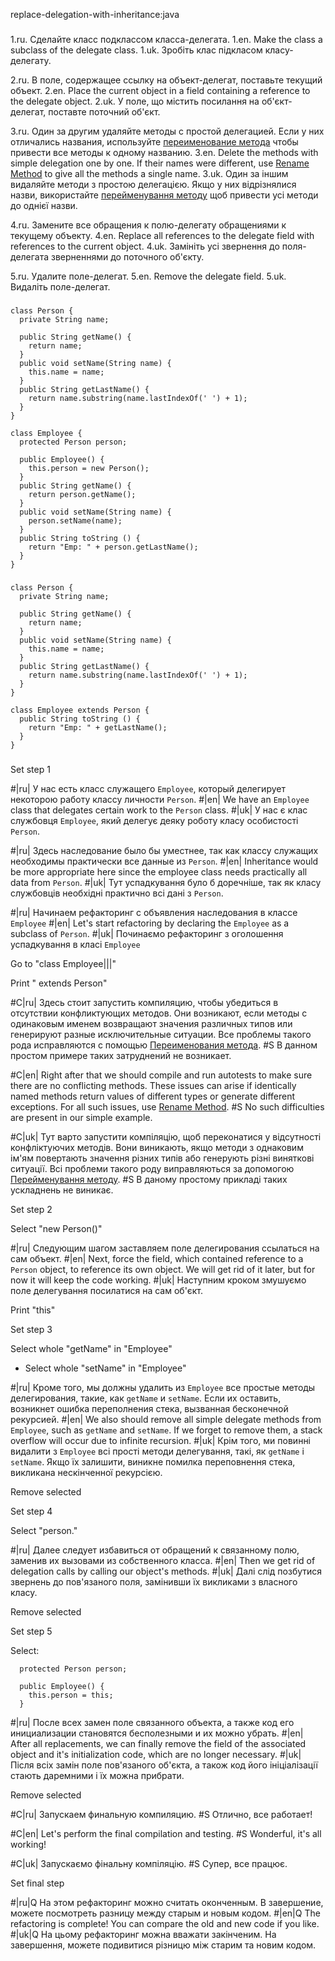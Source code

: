 replace-delegation-with-inheritance:java

###

1.ru. Сделайте класс подклассом класса-делегата.
1.en. Make the class a subclass of the delegate class.
1.uk. Зробіть клас підкласом класу-делегату.

2.ru. В поле, содержащее ссылку на объект-делегат, поставьте текущий объект.
2.en. Place the current object in a field containing a reference to the delegate object.
2.uk. У поле, що містить посилання на об'єкт-делегат, поставте поточний об'єкт.

3.ru. Один за другим удаляйте методы с простой делегацией. Если у них отличались названия, используйте <a href="/rename-method">переименование метода</a> чтобы привести все методы к одному названию.
3.en. Delete the methods with simple delegation one by one. If their names were different, use <a href="/rename-method">Rename Method</a> to give all the methods a single name.
3.uk. Один за іншим видаляйте методи з простою делегацією. Якщо у них відрізнялися назви, використайте <a href="/rename-method">перейменування методу</a> щоб привести усі методи до однієї назви.

4.ru. Замените все обращения к полю-делегату обращениями к текущему объекту.
4.en. Replace all references to the delegate field with references to the current object.
4.uk. Замініть усі звернення до поля-делегата зверненнями до поточного об'єкту.

5.ru. Удалите поле-делегат.
5.en. Remove the delegate field.
5.uk. Видаліть поле-делегат.



###

```
class Person {
  private String name;

  public String getName() {
    return name;
  }
  public void setName(String name) {
    this.name = name;
  }
  public String getLastName() {
    return name.substring(name.lastIndexOf(' ') + 1);
  }
}

class Employee {
  protected Person person;

  public Employee() {
    this.person = new Person();
  }
  public String getName() {
    return person.getName();
  }
  public void setName(String name) {
    person.setName(name);
  }
  public String toString () {
    return "Emp: " + person.getLastName();
  }
}
```

###

```
class Person {
  private String name;

  public String getName() {
    return name;
  }
  public void setName(String name) {
    this.name = name;
  }
  public String getLastName() {
    return name.substring(name.lastIndexOf(' ') + 1);
  }
}

class Employee extends Person {
  public String toString () {
    return "Emp: " + getLastName();
  }
}
```

###

Set step 1

#|ru| У нас есть класс служащего <code>Employee</code>, который делегирует некоторою работу классу личности <code>Person</code>.
#|en| We have an <code>Employee</code> class that delegates certain work to the <code>Person</code> class.
#|uk| У нас є клас службовця <code>Employee</code>, який делегує деяку роботу класу особистості <code>Person</code>.

#|ru| Здесь наследование было бы уместнее, так как классу служащих необходимы практически все данные из <code>Person</code>.
#|en| Inheritance would be more appropriate here since the employee class needs practically all data from <code>Person</code>.
#|uk| Тут успадкування було б доречніше, так як класу службовців необхідні практично всі дані з <code>Person</code>.

#|ru| Начинаем рефакторинг с объявления наследования в классе <code>Employee</code>
#|en| Let's start refactoring by declaring the <code>Employee</code> as a subclass of <code>Person</code>.
#|uk| Починаємо рефакторинг з оголошення успадкування в класі <code>Employee</code>

Go to "class Employee|||"

Print " extends Person"

#C|ru| Здесь стоит запустить компиляцию, чтобы убедиться в отсутствии конфликтующих методов. Они возникают, если методы с одинаковым именем возвращают значения различных типов или генерируют разные исключительные ситуации. Все проблемы такого рода исправляются с помощью <a href="/rename-method">Переименования метода</a>.
#S В данном простом примере таких затруднений не возникает.

#C|en| Right after that we should compile and run autotests to make sure there are no conflicting methods. These issues can arise if identically named methods return values of different types or generate different exceptions. For all such issues, use  <a href="/rename-method">Rename Method</a>.
#S No such difficulties are present in our simple example.

#C|uk| Тут варто запустити компіляцію, щоб переконатися у відсутності конфліктуючих методів. Вони виникають, якщо методи з однаковим ім'ям повертають значення різних типів або генерують різні виняткові ситуації. Всі проблеми такого роду виправляються за допомогою <a href="/rename-method">Перейменування методу</a>.
#S В даному простому прикладі таких ускладнень не виникає.

Set step 2

Select "new Person()"

#|ru| Следующим шагом заставляем поле делегирования ссылаться на сам объект.
#|en| Next, force the field, which contained reference to a <code>Person</code> object, to reference its own object. We will get rid of it later, but for now it will keep the code working.
#|uk| Наступним кроком змушуємо поле делегування посилатися на сам об'єкт.

Print "this"

Set step 3

Select whole "getName" in "Employee"
+ Select whole "setName" in "Employee"

#|ru| Кроме того, мы должны удалить из <code>Employee</code> все простые методы делегирования, такие, как <code>getName</code> и <code>setName</code>. Если их оставить, возникнет ошибка переполнения стека, вызванная бесконечной рекурсией.
#|en| We also should remove all simple delegate methods from <code>Employee</code>, such as <code>getName</code> and <code>setName</code>. If we forget to remove them, a stack overflow will occur due to infinite recursion.
#|uk| Крім того, ми повинні видалити з <code>Employee</code> всі прості методи делегування, такі, як <code>getName</code> і <code>setName</code>. Якщо їх залишити, виникне помилка переповнення стека, викликана нескінченної рекурсією.

Remove selected

Set step 4

Select "person."

#|ru| Далее следует избавиться от обращений к связанному полю, заменив их вызовами из собственного класса.
#|en| Then we get rid of delegation calls by calling our object's methods.
#|uk| Далі слід позбутися звернень до пов'язаного поля, замінивши їх викликами з власного класу.

Remove selected

Set step 5

Select:
```
  protected Person person;

  public Employee() {
    this.person = this;
  }

```

#|ru| После всех замен поле связанного объекта, а также код его инициализации становятся бесполезными и их можно убрать.
#|en| After all replacements, we can finally remove the field of the associated object and it's initialization code, which are no longer necessary.
#|uk| Після всіх замін поле пов'язаного об'єкта, а також код його ініціалізації стають даремними і їх можна прибрати.

Remove selected

#C|ru| Запускаем финальную компиляцию.
#S Отлично, все работает!

#C|en| Let's perform the final compilation and testing.
#S Wonderful, it's all working!

#C|uk| Запускаємо фінальну компіляцію.
#S Супер, все працює.

Set final step

#|ru|Q На этом рефакторинг можно считать оконченным. В завершение, можете посмотреть разницу между старым и новым кодом.
#|en|Q The refactoring is complete! You can compare the old and new code if you like.
#|uk|Q На цьому рефакторинг можна вважати закінченим. На завершення, можете подивитися різницю між старим та новим кодом.